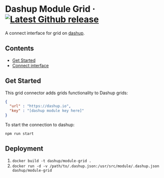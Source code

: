 Dashup Module Grid
&middot;
[![Latest Github release](https://img.shields.io/github/release/dashup/module-grid.svg)](https://github.com/dashup/module-grid/releases/latest)
=====

A connect interface for grid on [dashup](https://dashup.io).

## Contents
* [Get Started](#get-started)
* [Connect interface](#connect)

## Get Started

This grid connector adds grids functionality to Dashup grids:

```json
{
  "url" : "https://dashup.io",
  "key" : "[dashup module key here]"
}
```

To start the connection to dashup:

`npm run start`

## Deployment

1. `docker build -t dashup/module-grid .`
2. `docker run -d -v /path/to/.dashup.json:/usr/src/module/.dashup.json dashup/module-grid`
